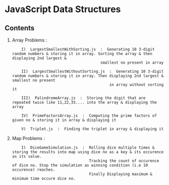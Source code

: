 # JavaScript Data Structures 

## Contents

1)  Array Problems  :

            I)  LargestSmallestWithSorting.js  :  Generating 10 3-digit random numbers & storing it in array. Sorting the array & then displaying 2nd largest & 
                                               smallest no present in array
                                               
            II)  LargestSmallestWithoutSorting.js  :  Generating 10 3-digit random numbers & storing it in array. Then displaying 2nd largest & smallest no present 
                                                   in array without sorting it
                                                   
            III)  PalindromeArray.js  :  Storing the digit that are repeated twice like 11,22,33.... into the array & displaying the array
            
            IV)  PrimeFactorsArray.js  :  Computing the prime factors of given no & storing it in array & displaying it
            
            V)  Triplet.js  :  Finding the triplet in array & displaying it
            
            
2)  Map Problems  :
            
            I)  DiceGameSimulation.js  :  Rolling dice multiple times & storing the results into map using dice no as a key & its occurence as its value.
                                          Tracking the count of occurence of dice no. Stop the simulation as winning condition (i.e 10 occurence) reaches.
                                          Finally Displaying maximum & minimum time occure dice no.
